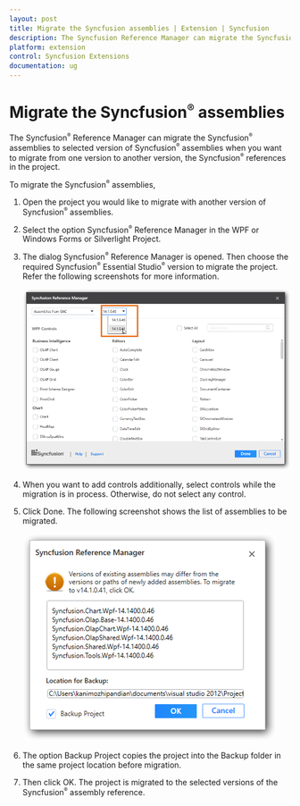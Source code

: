 ```yaml
---
layout: post
title: Migrate the Syncfusion assemblies | Extension | Syncfusion
description: The Syncfusion Reference Manager can migrate the Syncfusion assemblies to selected version of Syncfusion assemblies when you want to migrate from one version to another version, the Syncfusion references in the project
platform: extension
control: Syncfusion Extensions
documentation: ug
---
```


# Migrate the Syncfusion<sup style="font-size:70%">&reg;</sup> assemblies

The Syncfusion<sup style="font-size:70%">&reg;</sup> Reference Manager can migrate the Syncfusion<sup style="font-size:70%">&reg;</sup> assemblies to selected version of Syncfusion<sup style="font-size:70%">&reg;</sup> assemblies when you want to migrate from one version to another version, the Syncfusion<sup style="font-size:70%">&reg;</sup> references in the project.

To migrate the Syncfusion<sup style="font-size:70%">&reg;</sup> assemblies,

1. Open the project you would like to migrate with another version of Syncfusion<sup style="font-size:70%">&reg;</sup> assemblies.
2. Select the option Syncfusion<sup style="font-size:70%">&reg;</sup> Reference Manager in the WPF or Windows Forms or Silverlight Project.
3. The dialog Syncfusion<sup style="font-size:70%">&reg;</sup> Reference Manager is opened. Then choose the required Syncfusion<sup style="font-size:70%">&reg;</sup> Essential Studio<sup style="font-size:70%">&reg;</sup> version to migrate the project. Refer the following
   screenshots for more information.

   ![Syncfusion<sup style="font-size:70%">&reg;</sup> Reference Manager version selection option](Migrate-the-Syncfusion-assemblies_images/Migrate-the-Syncfusion-assemblies-img1.png)



4. When you want to add controls additionally, select controls while the migration is in process. Otherwise, do not select any control.
5. Click Done. The following screenshot shows the list of assemblies to be migrated. 

   ![Syncfusion<sup style="font-size:70%">&reg;</sup> Reference Manager backup dialog with the migrating assembly details](Migrate-the-Syncfusion-assemblies_images/Migrate-the-Syncfusion-assemblies-img2.png)



6. The option Backup Project copies the project into the Backup folder in the same project location before migration.
7. Then click OK. The project is migrated to the selected versions of the Syncfusion<sup style="font-size:70%">&reg;</sup> assembly reference.



